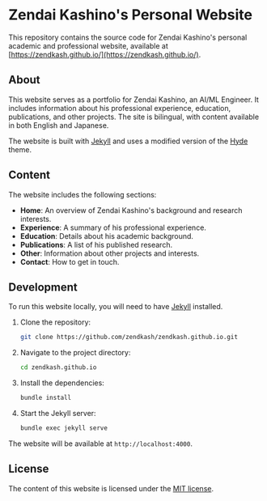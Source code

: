 # Zendai Kashino's Personal Website

This repository contains the source code for Zendai Kashino's personal academic and professional website, available at [https://zendkash.github.io/](https://zendkash.github.io/).

## About

This website serves as a portfolio for Zendai Kashino, an AI/ML Engineer. It includes information about his professional experience, education, publications, and other projects. The site is bilingual, with content available in both English and Japanese.

The website is built with [Jekyll](https://jekyllrb.com/) and uses a modified version of the [Hyde](https://github.com/poole/hyde) theme.

## Content

The website includes the following sections:

- **Home**: An overview of Zendai Kashino's background and research interests.
- **Experience**: A summary of his professional experience.
- **Education**: Details about his academic background.
- **Publications**: A list of his published research.
- **Other**: Information about other projects and interests.
- **Contact**: How to get in touch.

## Development

To run this website locally, you will need to have [Jekyll](https://jekyllrb.com/docs/installation/) installed.

1.  Clone the repository:
    ```bash
    git clone https://github.com/zendkash/zendkash.github.io.git
    ```
2.  Navigate to the project directory:
    ```bash
    cd zendkash.github.io
    ```
3.  Install the dependencies:
    ```bash
    bundle install
    ```
4.  Start the Jekyll server:
    ```bash
    bundle exec jekyll serve
    ```

The website will be available at `http://localhost:4000`.

## License

The content of this website is licensed under the [MIT license](LICENSE.md).